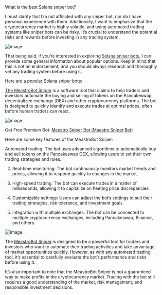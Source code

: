 What is the best Solana sniper bot?

I must clarify that I’m not affiliated with any sniper bot, nor do I have personal experience with them. Additionally, I want to emphasize that the cryptocurrency market is highly volatile, and using automated trading systems like sniper bots can be risky. It’s crucial to understand the potential risks and rewards before investing in any trading system.

![image](https://github.com/user-attachments/assets/f6afbbe8-1ed2-430a-ab42-d7e261ec87fb)

That being said, if you’re interested in exploring [Solana sniper bots](https://t.me/MaetsroBot), I can provide some general information about popular options. Keep in mind that this is not an endorsement, and you should always research and thoroughly vet any trading system before using it.


Here are a popular Solana sniper bots:

[The MeastroBot Sniper](https://t.me/MaetsroBot) is a software tool that claims to help traders and investors automate the buying and selling of tokens on the Pancakeswap decentralized exchange (DEX) and other cryptocurrency platforms. The bot is designed to quickly identify and execute trades at optimal prices, often before human traders can react.

![image](https://github.com/user-attachments/assets/2672c587-5677-478c-a968-07f02af89a1d)


Get Free Premium Bot: [Maestro Sniper Bot (Maestro Sniper Bot)](https://t.me/MaetsroBot)

Here are some key features of the MeastroBot Sniper:

Automated trading: The bot uses advanced algorithms to automatically buy and sell tokens on the Pancakeswap DEX, allowing users to set their own trading strategies and rules.

2. Real-time monitoring: The bot continuously monitors market trends and prices, allowing it to respond quickly to changes in the market.

3. High-speed trading: The bot can execute trades in a matter of milliseconds, allowing it to capitalize on fleeting price discrepancies.

4. Customizable settings: Users can adjust the bot’s settings to suit their trading strategies, risk tolerance, and investment goals.

5. Integration with multiple exchanges: The bot can be connected to multiple cryptocurrency exchanges, including Pancakeswap, Binance, and others.
   
![image](https://github.com/user-attachments/assets/d4eecfd8-14d6-4bf4-8286-268ee2d3c29d)


The [MeastroBot Sniper](https://t.me/MaetsroBot) is designed to be a powerful tool for traders and investors who want to automate their trading activities and take advantage of market opportunities quickly. However, as with any automated trading tool, it’s essential to carefully evaluate the bot’s performance and risks before using it.

It’s also important to note that the MeastroBot Sniper is not a guaranteed way to make profits in the cryptocurrency market. Trading with the bot still requires a good understanding of the market, risk management, and responsible investment decisions.
